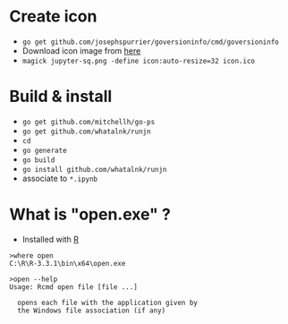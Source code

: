 # Create icon
* `go get github.com/josephspurrier/goversioninfo/cmd/goversioninfo`
* Download icon image from [here](https://github.com/jupyter/design/raw/master/logo/png-1x/jupyter-sq.png)
* `magick jupyter-sq.png -define icon:auto-resize=32 icon.ico`

# Build & install
* `go get github.com/mitchellh/go-ps`
* `go get github.com/whatalnk/runjn`
* `cd`
* `go generate`
* `go build`
* `go install github.com/whatalnk/runjn`
* associate to `*.ipynb`

# What is "open.exe" ?
* Installed with [R](https://cran.r-project.org/)

```
>where open
C:\R\R-3.3.1\bin\x64\open.exe

>open --help
Usage: Rcmd open file [file ...]

  opens each file with the application given by
  the Windows file association (if any)
```

